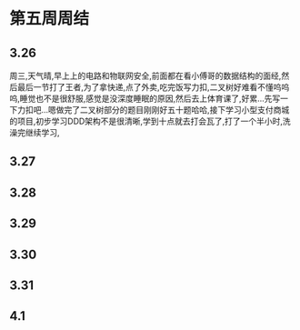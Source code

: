 # 第五周周结
## 3.26
  周三,天气晴,早上上的电路和物联网安全,前面都在看小傅哥的数据结构的面经,然后最后一节打了王者,为了拿快递,点了外卖,吃完饭写力扣,二叉树好难看不懂呜呜呜,睡觉也不是很舒服,感觉是没深度睡眠的原因,然后去上体育课了,好累...先写一下力扣吧...嗯做完了二叉树部分的题目刚刚好五十题哈哈,接下学习小型支付商城的项目,初步学习DDD架构不是很清晰,学到十点就去打会瓦了,打了一个半小时,洗澡完继续学习,
## 3.27

## 3.28

## 3.29

## 3.30

## 3.31

## 4.1